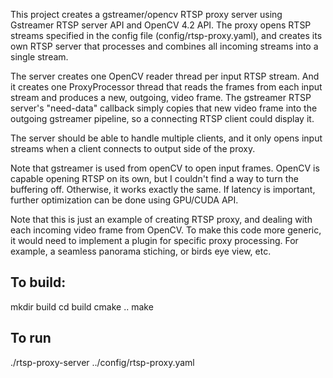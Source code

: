 This project creates a gstreamer/opencv RTSP proxy server using Gstreamer RTSP server API and OpenCV 4.2 API. 
The proxy opens RTSP streams specified in the config file (config/rtsp-proxy.yaml), and creates its own 
RTSP server that processes and combines all incoming streams into a single stream.

The server creates one OpenCV reader thread per input RTSP stream. And it creates one ProxyProcessor 
thread that reads the frames from each input stream and produces a new, outgoing, video frame. 
The gstreamer RTSP server's "need-data" callback simply copies that new video frame into the 
outgoing gstreamer pipeline, so a connecting RTSP client could display it.

The server should be able to handle multiple clients, and it only opens input streams when 
a client connects to output side of the proxy.

Note that gstreamer is used from openCV to open input frames. OpenCV is capable opening 
RTSP on its own, but I couldn't find a way to turn the buffering off. 
Otherwise, it works exactly the same. If latency is important, further optimization can 
be done using GPU/CUDA API.

Note that this is just an example of creating RTSP proxy, and dealing with each 
incoming video frame from OpenCV. To make this code more generic, it would need 
to implement a plugin for specific proxy processing. For example, a seamless 
panorama stiching, or birds eye view, etc.

To build:
---------

mkdir build
cd build
cmake ..
make

To run
------
./rtsp-proxy-server ../config/rtsp-proxy.yaml
